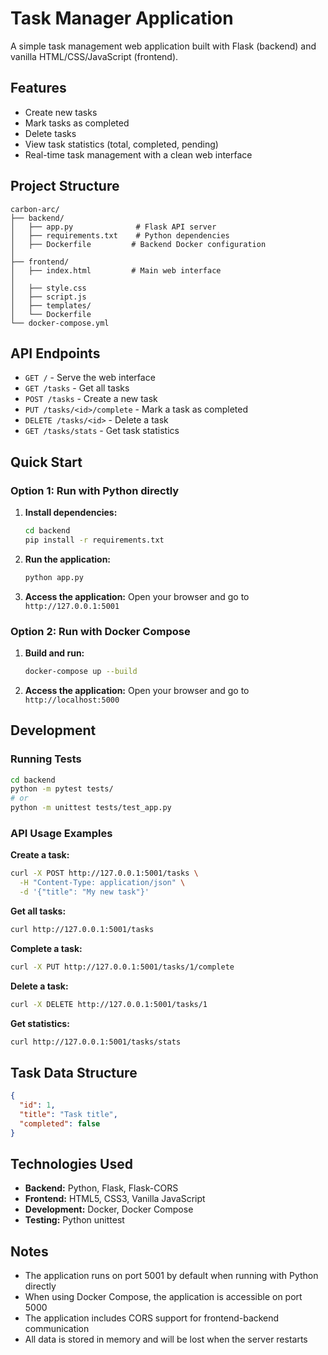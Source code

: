# Task Manager Application

A simple task management web application built with Flask (backend) and vanilla HTML/CSS/JavaScript (frontend).

## Features

- Create new tasks
- Mark tasks as completed
- Delete tasks
- View task statistics (total, completed, pending)
- Real-time task management with a clean web interface

## Project Structure

```
carbon-arc/
├── backend/
│   ├── app.py              # Flask API server
│   ├── requirements.txt    # Python dependencies
│   ├── Dockerfile         # Backend Docker configuration
│   
├── frontend/
│   ├── index.html         # Main web interface
│   
│   ├── style.css          
│   ├── script.js          
│   ├── templates/         
│   └── Dockerfile         
└── docker-compose.yml    
```

## API Endpoints

- `GET /` - Serve the web interface
- `GET /tasks` - Get all tasks
- `POST /tasks` - Create a new task
- `PUT /tasks/<id>/complete` - Mark a task as completed
- `DELETE /tasks/<id>` - Delete a task
- `GET /tasks/stats` - Get task statistics

## Quick Start

### Option 1: Run with Python directly

1. **Install dependencies:**
   ```bash
   cd backend
   pip install -r requirements.txt
   ```

2. **Run the application:**
   ```bash
   python app.py
   ```

3. **Access the application:**
   Open your browser and go to `http://127.0.0.1:5001`

### Option 2: Run with Docker Compose

1. **Build and run:**
   ```bash
   docker-compose up --build
   ```

2. **Access the application:**
   Open your browser and go to `http://localhost:5000`

## Development

### Running Tests

```bash
cd backend
python -m pytest tests/
# or
python -m unittest tests/test_app.py
```

### API Usage Examples

**Create a task:**
```bash
curl -X POST http://127.0.0.1:5001/tasks \
  -H "Content-Type: application/json" \
  -d '{"title": "My new task"}'
```

**Get all tasks:**
```bash
curl http://127.0.0.1:5001/tasks
```

**Complete a task:**
```bash
curl -X PUT http://127.0.0.1:5001/tasks/1/complete
```

**Delete a task:**
```bash
curl -X DELETE http://127.0.0.1:5001/tasks/1
```

**Get statistics:**
```bash
curl http://127.0.0.1:5001/tasks/stats
```

## Task Data Structure

```json
{
  "id": 1,
  "title": "Task title",
  "completed": false
}
```

## Technologies Used

- **Backend:** Python, Flask, Flask-CORS
- **Frontend:** HTML5, CSS3, Vanilla JavaScript
- **Development:** Docker, Docker Compose
- **Testing:** Python unittest

## Notes

- The application runs on port 5001 by default when running with Python directly
- When using Docker Compose, the application is accessible on port 5000
- The application includes CORS support for frontend-backend communication
- All data is stored in memory and will be lost when the server restarts

